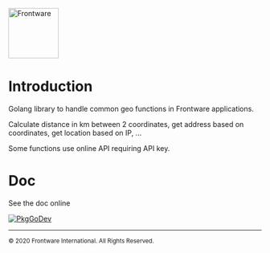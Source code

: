 [<img src="https://www.frontware.com/images/img/fw-logo.png" alt="Frontware" width="100"/>](https://frontware.com)

# Introduction


Golang library to handle common geo functions in Frontware applications.


Calculate distance in km between 2 coordinates, get address based on coordinates, get location based on IP, ...

Some functions use online API requiring API key.


# Doc

See the doc online

[![PkgGoDev](https://pkg.go.dev/badge/github.com/frontware/geo)](https://pkg.go.dev/github.com/frontware/geo)


-----------------------------------------------
<sup>© 2020 Frontware International. All Rights Reserved.</sup>